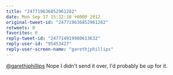 ```yaml
---
title: "247719636852961282"
date: Mon Sep 17 15:32:18 +0000 2012
original-tweet-id: "247719636852961282"
retweets: 0
favorites: 0
reply-tweet-id: "247714919980613632"
reply-user-id: "95453427"
reply-user-screen-name: "garethjphillips"
---
```

<a href="https://twitter.com/garethjphillips">@garethjphillips</a> Nope I didn't send it over, I'd probably be up for it.
